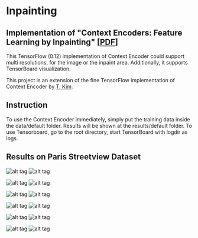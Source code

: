 # Inpainting
## Implementation of "Context Encoders: Feature Learning by Inpainting" [[PDF](http://www.cs.berkeley.edu/~pathak/papers/cvpr16.pdf)]

This TensorFlow (0.12) implementation of Context Encoder could support multi resolutions, for the image or the inpaint area. Additionally, it supports TensorBoard visualization.

This project is an extension of the fine TensorFlow implementation of Context Encoder by [T. Kim](https://github.com/jazzsaxmafia/Inpainting). 

## Instruction

To use the Context Encoder immediately, simply put the training data inside the data/default folder. Results will be shown at the results/default folder. To use Tensorboard, go to the root directory, start TensorBoard with logdir as logs.

## Results on Paris Streetview Dataset

![alt tag](https://github.com/jazzsaxmafia/Impainting/blob/master/show/img_1.ori.jpg) ![alt tag](https://github.com/jazzsaxmafia/Impainting/blob/master/show/img_1.jpg)

![alt tag](https://github.com/jazzsaxmafia/Impainting/blob/master/show/img_2.ori.jpg) ![alt tag](https://github.com/jazzsaxmafia/Impainting/blob/master/show/img_2.jpg)

![alt tag](https://github.com/jazzsaxmafia/Impainting/blob/master/show/img_3.ori.jpg) ![alt tag](https://github.com/jazzsaxmafia/Impainting/blob/master/show/img_3.jpg)

![alt tag](https://github.com/jazzsaxmafia/Impainting/blob/master/show/img_4.ori.jpg) ![alt tag](https://github.com/jazzsaxmafia/Impainting/blob/master/show/img_4.jpg)

![alt tag](https://github.com/jazzsaxmafia/Impainting/blob/master/show/img_5.ori.jpg) ![alt tag](https://github.com/jazzsaxmafia/Impainting/blob/master/show/img_5.jpg)

![alt tag](https://github.com/jazzsaxmafia/Impainting/blob/master/show/img_6.ori.jpg) ![alt tag](https://github.com/jazzsaxmafia/Impainting/blob/master/show/img_6.jpg)


